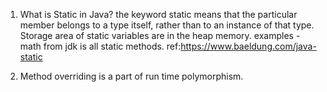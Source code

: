1. What is Static in Java?
   the keyword static means that the particular member belongs to a type itself, rather than to an instance of that type. 
   Storage area of static variables are in the heap memory.
   examples - math from jdk is all static methods.
   ref:https://www.baeldung.com/java-static

2. Method overriding is a part of run time polymorphism.